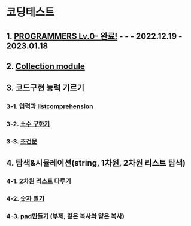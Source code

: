 # 코딩테스트
## 1. [PROGRAMMERS Lv.0- 완료!](https://github.com/potatowon/codingtest/tree/master/programmers_lv0) - - - 2022.12.19 - 2023.01.18
## 2. [Collection module ](Collection.md)
## 3. 코드구현 능력 기르기
### 3-1. [입력과 listcomprehension](입력과listcomprehension.md)
### 3-2. [소수 구하기](소수(에라토스테네스_체).md)
### 3-3. [조건문](조건문.md)
## 4. 탐색&시뮬레이션(string, 1차원, 2차원 리스트 탐색)
### 4-1. [2차원 리스트 다루기](2차원리스트.md)
### 4-2. [숫자 밀기](숫자밀기.md)
### 4-3. [pad만들기](pad만들기.md) (부제, 깊은 복사와 얕은 복사)
